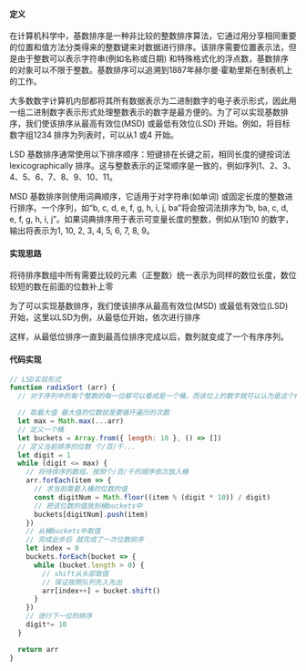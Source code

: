 #### 定义

在计算机科学中，基数排序是一种非比较的整数排序算法，它通过用分享相同重要的位置和值方法分类得来的整数键来对数据进行排序。该排序需要位置表示法，但是由于整数可以表示字符串(例如名称或日期) 和特殊格式化的浮点数，基数排序的对象可以不限于整数。基数排序可以追溯到1887年赫尔曼·霍勒里斯在制表机上的工作。

大多数数字计算机内部都将其所有数据表示为二进制数字的电子表示形式，因此用一组二进制数字表示形式处理整数表示的数字是最方便的。为了可以实现基数排序，我们使该排序从最高有效位(MSD) 或最低有效位(LSD) 开始。例如，将目标数字组1234 排序为列表时，可以从1 或4 开始。

LSD 基数排序通常使用以下排序顺序：短键排在长键之前，相同长度的键按词法lexicographically 排序。这与整数表示的正常顺序是一致的，例如序列1、2、3、4、5、6、7、8、9、10、11。

MSD 基数排序则使用词典顺序，它适用于对字符串(如单词) 或固定长度的整数进行排序。一个序列，如“b, c, d, e, f, g, h, i, j, ba”将会按词法排序为“b, ba, c, d, e, f, g, h, i, j”。如果词典排序用于表示可变量长度的整数，例如从1到10 的数字，输出将表示为1, 10, 2, 3, 4, 5, 6, 7, 8, 9。

#### 实现思路

将待排序数组中所有需要比较的元素（正整数）统一表示为同样的数位长度，数位较短的数在前面的位数补上零

为了可以实现基数排序，我们使该排序从最高有效位(MSD) 或最低有效位(LSD) 开始，这里以LSD为例，从最低位开始，依次进行排序

这样，从最低位排序一直到最高位排序完成以后，数列就变成了一个有序序列。

#### 代码实现

```javascript
// LSD实现形式
function radixSort (arr) {
  // 对于序列中的每个整数的每一位都可以看成是一个桶，而该位上的数字就可以认为是这个桶的键值

  // 取最大值 最大值的位数就是要循环遍历的次数
  let max = Math.max(...arr)
  // 定义一个桶
  let buckets = Array.from({ length: 10 }, () => [])
  // 定义当前排序的位数 个/百/千...
  let digit = 1
  while (digit <= max) {
    // 将待排序的数组，按照个/百/千的顺序依次放入桶
    arr.forEach(item => {
      // 求当前需要入桶的位数的值
      const digitNum = Math.floor((item % (digit * 10)) / digit)
      // 把该位数的值放到桶buckets中
      buckets[digitNum].push(item)
    })
    // 从桶buckets中取值
    // 完成此步后 就完成了一次位数排序
    let index = 0
    buckets.forEach(bucket => {
      while (bucket.length > 0) {
        // shift从头部取值
        // 保证按照队列先入先出
        arr[index++] = bucket.shift()
      }
    })
    // 进行下一位的排序
    digit*= 10
  }

  return arr
}
```
